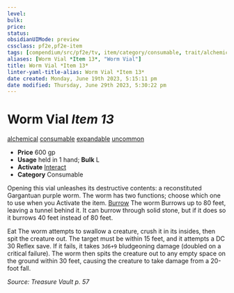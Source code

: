 ```yaml
---
level:
bulk:
price:
status:
obsidianUIMode: preview
cssclass: pf2e,pf2e-item
tags: [compendium/src/pf2e/tv, item/category/consumable, trait/alchemical, trait/consumable, trait/expandable, trait/uncommon]
aliases: [Worm Vial *Item 13*, "Worm Vial"]
title: Worm Vial *Item 13*
linter-yaml-title-alias: Worm Vial *Item 13*
date created: Monday, June 19th 2023, 5:15:11 pm
date modified: Thursday, June 29th 2023, 5:30:22 pm
---
```


# Worm Vial *Item 13*

[alchemical](rules/traits/alchemical.md) [consumable](rules/traits/consumable.md) [expandable](rules/traits/expandable-tv.md) [uncommon](rules/traits/uncommon.md)  

- **Price** 600 gp
- **Usage** held in 1 hand; **Bulk** L
- **Activate** [Interact](rules/actions/interact.md)
- **Category** Consumable

Opening this vial unleashes its destructive contents: a reconstituted Gargantuan purple worm. The worm has two functions; choose which one to use when you Activate the item. [Burrow](rules/actions/burrow.md) The worm Burrows up to 80 feet, leaving a tunnel behind it. It can burrow through solid stone, but if it does so it burrows 40 feet instead of 80 feet.

Eat The worm attempts to swallow a creature, crush it in its insides, then spit the creature out. The target must be within 15 feet, and it attempts a DC 30 Reflex save. If it fails, it takes `3d6+9` bludgeoning damage (doubled on a critical failure). The worm then spits the creature out to any empty space on the ground within 30 feet, causing the creature to take damage from a 20-foot fall.

*Source: Treasure Vault p. 57*
